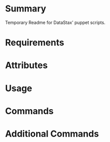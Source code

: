 Summary
=======
Temporary Readme for DataStax' puppet scripts.

Requirements
============

Attributes
==========

Usage
=====

Commands
========

Additional Commands
===================
